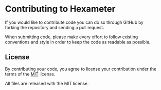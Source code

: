 # Contributing to Hexameter

If you would like to contribute code you can do so through GitHub by forking the repository and sending a pull request.

When submitting code, please make every effort to follow existing conventions and style in order to keep the code as readable as possible.


## License

By contributing your code, you agree to license your contribution under the terms of the [MIT](https://github.com/Hexworks/hexameter/blob/master/LICENSE) license.

All files are released with the MIT license.
